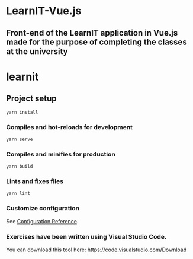 # LearnIT-Vue.js
## Front-end of the LearnIT application in Vue.js made for the purpose of completing the classes at the university

# learnit

## Project setup
```
yarn install
```

### Compiles and hot-reloads for development
```
yarn serve
```

### Compiles and minifies for production
```
yarn build
```

### Lints and fixes files
```
yarn lint
```

### Customize configuration
See [Configuration Reference](https://cli.vuejs.org/config/).

### Exercises have been written using **Visual Studio Code**.
You can download this tool here: https://code.visualstudio.com/Download
